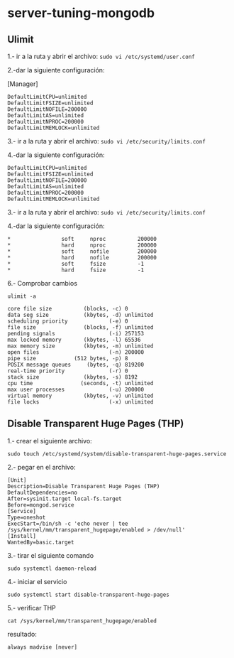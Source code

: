 # server-tuning-mongodb
## Ulimit

1.- ir a la ruta y abrir el archivo:
``sudo vi /etc/systemd/user.conf``

2.-dar la siguiente configuración:

[Manager]

```text
DefaultLimitCPU=unlimited
DefaultLimitFSIZE=unlimited
DefaultLimitNOFILE=200000
DefaultLimitAS=unlimited
DefaultLimitNPROC=200000
DefaultLimitMEMLOCK=unlimited
```

3.- ir a la ruta y abrir el archivo:
``sudo vi /etc/security/limits.conf``

4.-dar la siguiente configuración:

```text
DefaultLimitCPU=unlimited
DefaultLimitFSIZE=unlimited
DefaultLimitNOFILE=200000
DefaultLimitAS=unlimited
DefaultLimitNPROC=200000
DefaultLimitMEMLOCK=unlimited
```

3.- ir a la ruta y abrir el archivo:
``sudo vi /etc/security/limits.conf``

4.-dar la siguiente configuración:

```text
*                soft     nproc          200000
*                hard     nproc          200000
*                soft     nofile         200000
*                hard     nofile         200000
*                soft     fsize          -1
*                hard     fsize          -1
```

6.- Comprobar cambios

``ulimit -a``

```text
core file size          (blocks, -c) 0
data seg size           (kbytes, -d) unlimited
scheduling priority             (-e) 0
file size               (blocks, -f) unlimited
pending signals                 (-i) 257153
max locked memory       (kbytes, -l) 65536
max memory size         (kbytes, -m) unlimited
open files                      (-n) 200000
pipe size            (512 bytes, -p) 8
POSIX message queues     (bytes, -q) 819200
real-time priority              (-r) 0
stack size              (kbytes, -s) 8192
cpu time               (seconds, -t) unlimited
max user processes              (-u) 200000
virtual memory          (kbytes, -v) unlimited
file locks                      (-x) unlimited
```
## Disable Transparent Huge Pages (THP)

1.- crear el siguiente archivo:

``sudo touch /etc/systemd/system/disable-transparent-huge-pages.service``

2.- pegar en el archivo:

```text
[Unit]
Description=Disable Transparent Huge Pages (THP)
DefaultDependencies=no
After=sysinit.target local-fs.target
Before=mongod.service
[Service]
Type=oneshot
ExecStart=/bin/sh -c 'echo never | tee /sys/kernel/mm/transparent_hugepage/enabled > /dev/null'
[Install]
WantedBy=basic.target
```
3.- tirar el siguiente comando

``sudo systemctl daemon-reload``

4.- iniciar el servicio

``sudo systemctl start disable-transparent-huge-pages``

5.- verificar THP

``cat /sys/kernel/mm/transparent_hugepage/enabled``

resultado:

``always madvise [never]``


